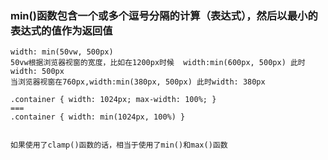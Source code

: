 ### min()函数包含一个或多个逗号分隔的计算（表达式），然后以最小的表达式的值作为返回值
```
width: min(50vw, 500px)
50vw根据浏览器视窗的宽度，比如在1200px时候  width:min(600px, 500px) 此时width: 500px
当浏览器视窗在760px,width:min(380px, 500px) 此时width: 380px

.container { width: 1024px; max-width: 100%; }
===
.container { width: min(1024px, 100%) }


如果使用了clamp()函数的话，相当于使用了min()和max()函数

```
